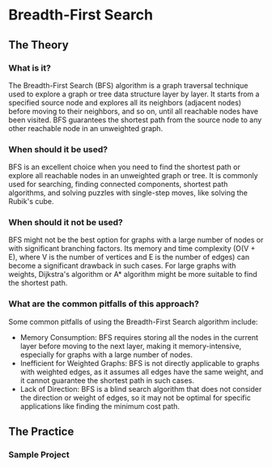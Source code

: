 # Breadth-First Search
## The Theory
### What is it?
The Breadth-First Search (BFS) algorithm is a graph traversal technique used to explore a graph or tree data structure layer by layer.
It starts from a specified source node and explores all its neighbors (adjacent nodes) before moving to their neighbors, and so on, until all reachable nodes have been visited.
BFS guarantees the shortest path from the source node to any other reachable node in an unweighted graph.
### When should it be used?
BFS is an excellent choice when you need to find the shortest path or explore all reachable nodes in an unweighted graph or tree.
It is commonly used for searching, finding connected components, shortest path algorithms, and solving puzzles with single-step moves, like solving the Rubik's cube.
### When should it not be used?
BFS might not be the best option for graphs with a large number of nodes or with significant branching factors.
Its memory and time complexity (O(V + E), where V is the number of vertices and E is the number of edges) can become a significant drawback in such cases.
For large graphs with weights, Dijkstra's algorithm or A* algorithm might be more suitable to find the shortest path.
### What are the common pitfalls of this approach?
Some common pitfalls of using the Breadth-First Search algorithm include:
* Memory Consumption: BFS requires storing all the nodes in the current layer before moving to the next layer, making it memory-intensive, especially for graphs with a large number of nodes.
* Inefficient for Weighted Graphs: BFS is not directly applicable to graphs with weighted edges, as it assumes all edges have the same weight, and it cannot guarantee the shortest path in such cases.
* Lack of Direction: BFS is a blind search algorithm that does not consider the direction or weight of edges, so it may not be optimal for specific applications like finding the minimum cost path.
## The Practice
### Sample Project
